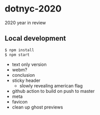 # dotnyc-2020

2020 year in review

## Local development

```sh
$ npm install
$ npm start
```


- text only version
- webm?
- conclusion
- sticky header
  - slowly revealing american flag
- github action to build on push to master
- meta
- favicon
- clean up ghost previews
